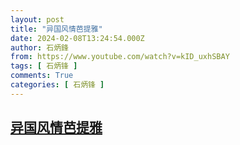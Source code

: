 ```yaml
---
layout: post
title: "异国风情芭提雅"
date: 2024-02-08T13:24:54.000Z
author: 石炳鋒
from: https://www.youtube.com/watch?v=kID_uxhSBAY
tags: [ 石炳锋 ]
comments: True
categories: [ 石炳锋 ]
---
```

<!--1707398694000-->
[异国风情芭提雅](https://www.youtube.com/watch?v=kID_uxhSBAY)
------

<div>

</div>
